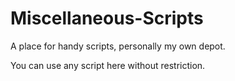 # Miscellaneous-Scripts
A place for handy scripts, personally my own depot.


You can use any script here without restriction.

